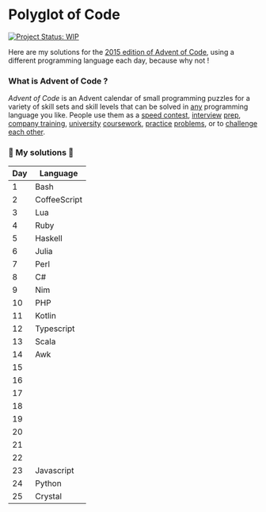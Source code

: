 # Polyglot of Code
[![Project Status: WIP](https://www.repostatus.org/badges/latest/wip.svg)](https://www.repostatus.org/#wip)

Here are my solutions for the [2015 edition of Advent of Code](https://adventofcode.com/2015 ), using a different programming language each day, because why not !

### What is Advent of Code ?
_Advent of Code_ is an Advent calendar of small programming puzzles for a variety of skill sets and skill levels that can be solved in [any](https://github.com/search?q=advent+of+code) programming language you like. People use them as a [speed contest](https://adventofcode.com/leaderboard), [interview](https://y3l2n.com/2018/05/09/interview-prep-advent-of-code/)  [prep](https://twitter.com/dznqbit/status/1037607793144938497), [company training](https://twitter.com/pgoultiaev/status/950805811583963137), [university](https://gitlab.com/imhoffman/fa19b4-mat3006/wikis/home)  [coursework](https://www.gribblelab.org/scicomp2019/), [practice](https://twitter.com/mrdanielklein/status/936267621468483584)  [problems](https://comp215.blogs.rice.edu/), or to [challenge each other](https://www.reddit.com/r/adventofcode/search?q=flair%3Aupping&restrict_sr=on).

### 🎄 My solutions 🎄

| Day  | Language        |  
|------|-----------------|
| 1    | Bash            | 
| 2    | CoffeeScript    |  
| 3    | Lua             | 
| 4    | Ruby            | 
| 5    | Haskell         |  
| 6    | Julia           | 
| 7    | Perl            | 
| 8    | C#              |  
| 9    | Nim      		 | 
| 10   | PHP       		 | 
| 11   | Kotlin     	 |  
| 12   | Typescript      |
| 13   | Scala           | 
| 14   | Awk      		 |  
| 15   |          		 | 
| 16   |          		 | 
| 17   |          		 |  
| 18   |          		 | 
| 19   |          		 | 
| 20   |          		 |		  
| 21   |          		 |  
| 22   |          		 | 
| 23   |Javascript       | 
| 24   |Python      	 |  
| 25   |Crystal          | 